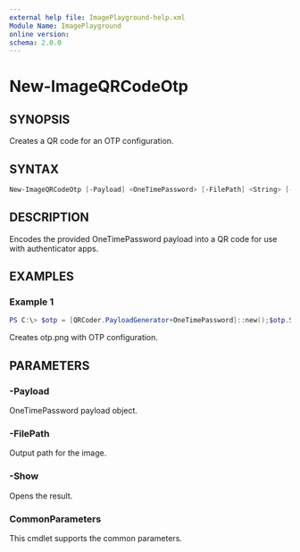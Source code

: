 ```yaml
---
external help file: ImagePlayground-help.xml
Module Name: ImagePlayground
online version:
schema: 2.0.0
---
```


# New-ImageQRCodeOtp

## SYNOPSIS
Creates a QR code for an OTP configuration.

## SYNTAX
```powershell
New-ImageQRCodeOtp [-Payload] <OneTimePassword> [-FilePath] <String> [-Show] [<CommonParameters>]
```

## DESCRIPTION
Encodes the provided OneTimePassword payload into a QR code for use with authenticator apps.

## EXAMPLES
### Example 1
```powershell
PS C:\> $otp = [QRCoder.PayloadGenerator+OneTimePassword]::new();$otp.Secret='ABC';$otp.Label='User';New-ImageQRCodeOtp -Payload $otp -FilePath .\otp.png
```
Creates otp.png with OTP configuration.

## PARAMETERS
### -Payload
OneTimePassword payload object.
### -FilePath
Output path for the image.
### -Show
Opens the result.
### CommonParameters
This cmdlet supports the common parameters.
